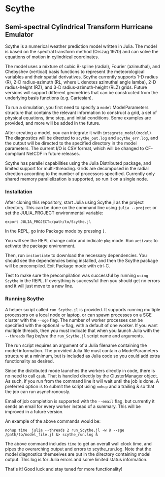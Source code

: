 # Scythe

## Semi-spectral Cylindrical Transform Hurricane Emulator

Scythe is a numerical weather prediction model written in Julia. The model is based on the spectral transform method (Orszag 1970) and can solve the equations of motion in cylindrical coordinates.

The model uses a mixture of cubic B-spline (radial), Fourier (azimuthal), and Chebyshev (vertical) basis functions to represent the meteorological variables and their spatial derivatives. Scythe currently supports 1-D radius (R), 2-D radius-azimuth (RL, where L denotes azimuthal angle lamba), 2-D radius-height (RZ), and 3-D radius-azimuth-height (RLZ) grids. Future versions will support different geometries that can be constructed from the underlying basis functions (e.g. Cartesian).

To run a simulation, you first need to specify a `model` ModelParameters structure that contains the relevant information to construct a grid, a set of physical equations, time step, and initial conditions. Some examples are provided, and more will be added in the future.

After creating a model, you can integrate it with `integrate_model(model)`. The diagnostics will be directed to `scythe_out.log` and `scythe_err.log`, and the output will be directed to the specified directory in the model parameters. The current I/O is CSV format, which will be changed to CF-compliant NetCDF in future releases.

Scythe has parallel capabilities using the Julia Distributed package, and limited support for multi-threading. Grids are decomposed in the radial direction according to the number of processors specified. Currently only shared memory parallelization is supported, so run it on a single node.

### Installation

After cloning this repository, start Julia using Scythe.jl as the project directory. This can be done on the command line using `julia --project` or set the JULIA_PROJECT environmental variable:

`export JULIA_PROJECT=/path/to/Scythe.jl`

In the REPL, go into Package mode by pressing `]`.

You will see the REPL change color and indicate `pkg` mode. Run `activate` to activate the package environment.

Then, run `instantiate` to download the necessary dependencies. You should see the dependencies being installed, and then the Scythe package will be precompiled. Exit Package mode with ctrl-C.

Test to make sure the precompilation was successful by running `using Scythe` in the REPL. If everything is successful then you should get no errors and it will just move to a new line.

### Running Scythe

A helper script called `run_Scythe.jl` is provided. It supports running multiple processors on a local node or laptop, or can spawn processes on a SGE cluster with the `--sge` flag. The number of worker processes can be specified with the optional `-w` flag, with a default of one worker. If you want multiple threads, then you must indicate that when you launch Julia with the `--threads` flag *before* the `run_Scythe.jl` script name and arguments.

The run script requires an argument of a Julia filename containing the model information. The provided Julia file must contain a ModelParameters structure at a minimum, but is included as Julia code so you could add extra functionality as desired.

Since the distributed mode launches the workers directly in code, there is no need to call `qsub`. That is handled directly by the ClusterManager object. As such, if you run from the command line it will wait until the job is done. A preferred option is to submit the script using `nohup` and a trailing & so that the job can run asynchronously.

Email of job completion is supported with the `--email` flag, but currently it sends an email for every worker instead of a summary. This will be improved in a future version.

An example of the above commands would be:
```
nohup time  julia --threads 2 run_Scythe.jl -w 8 --sge /path/to/model_file.jl &> scythe_run.log &
```

The above command includes `time` to get an overall wall clock time, and pipes the overarching output and errors to scythe_run.log. Note that the model diagnostics themselves are put in the directory containing model output. This log is for Julia errors and some limited status information.

That's it! Good luck and stay tuned for more functionality!
